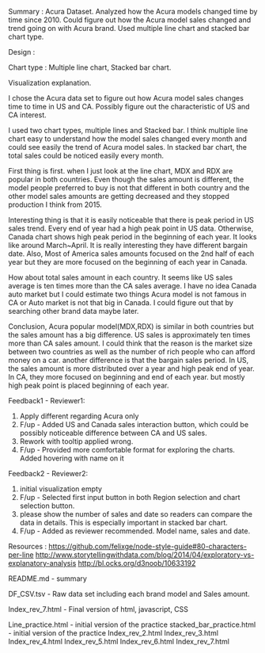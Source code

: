 Summary :
Acura Dataset. Analyzed how the Acura models changed time by time since 2010.
Could figure out how the Acura model sales changed and trend going on with Acura brand.
Used multiple line chart and stacked bar chart type.


Design : 

Chart type : Multiple line chart, Stacked bar chart.

Visualization explanation.

I chose the Acura data set to figure out how Acura model sales changes time to time in US and CA.
Possibly figure out the characteristic of US and CA interest.

I used two chart types, multiple lines and Stacked bar. 
I think multiple line chart easy to understand how the model sales changed every month and could see easily the trend of Acura model sales.
In stacked bar chart, the total sales could be noticed easily every month.

First thing is first. when I just look at the line chart, MDX and RDX are popular in both countries. Even though the sales amount is different, the model people preferred to buy is not that different in both country and the other model sales amounts are getting decreased and they stopped production I think from 2015.

Interesting thing is that it is easily noticeable that there is peak period in US sales trend. Every end of year had a high peak point in US data. 
Otherwise, Canada chart shows high peak period in the beginning of each year. It looks like around March~April. It is really interesting they have different bargain date. 
Also, Most of America sales amounts focused on the 2nd half of each year but they are more focused on the beginning of each year in Canada.

How about total sales amount in each country.
It seems like US sales average is ten times more than the CA sales average. I have no idea Canada auto market but I could estimate two things Acura model is not famous in CA or Auto market is not that big in Canada. I could figure out that by searching other brand data maybe later.


Conclusion, 
Acura popular model(MDX,RDX) is similar in both countries but the sales amount has a big difference. US sales is approximately ten times more than CA sales amount.
I could think that the reason is the market size between two countries as well as the number of rich people who can afford money on a car.
another difference is that the bargain sales period. In US, the sales amount is more distributed over a year and high peak end of year. In CA, they more focused on beginning and end of each year. but 
mostly high peak point is placed beginning of each year. 




Feedback1 - Reviewer1: 

1. Apply different regarding Acura only 
1. F/up - Added US and Canada sales interaction button, which could be possibly noticeable difference between CA and US sales.
2. Rework with tooltip applied wrong.
2. F/up - Provided more comfortable format for exploring the charts. Added hovering with name on it


Feedback2 - Reviewer2:
1. initial visualization empty
1. F/up - Selected first input button in both Region selection and chart selection button.
2. please show the number of sales and date so readers can compare the data in details. This is especially important in stacked bar chart.
2. F/up - Added as reviewer recommended. Model name, sales and date.

Resources : 
https://github.com/felixge/node-style-guide#80-characters-per-line
http://www.storytellingwithdata.com/blog/2014/04/exploratory-vs-explanatory-analysis
http://bl.ocks.org/d3noob/10633192


README.md - summary

DF_CSV.tsv - Raw data set including each brand model and Sales amount.

Index_rev_7.html - Final version of html, javascript, CSS 

Line_practice.html - initial version of the practice
stacked_bar_practice.html - initial version of the practice
Index_rev_2.html
Index_rev_3.html
Index_rev_4.html
Index_rev_5.html
Index_rev_6.html
Index_rev_7.html 






